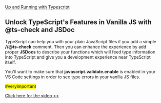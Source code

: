 [Up and Running with Typescript](https://egghead.io/courses/up-and-running-with-typescript)

## Unlock TypeScript's Features in Vanilla JS with @ts-check and JSDoc

TypeScript can help you with your plain JavaScript files if you add a simple **//@ts-check** comment. Then you can enhance the experience by add proper **JSDocs** to describe your functions which will feed type information into TypeScript and give you a development experience near TypeScript itself.

You'll want to make sure that **javascript.validate.enable** is enabled in your VS Code settings in order to see type errors in your vanilla JS files.

<mark>#veryimportant</mark>

[Click here for the video >>](https://egghead.io/lessons/javascript-unlock-typescript-s-features-in-vanilla-js-with-ts-check-and-jsdoc)